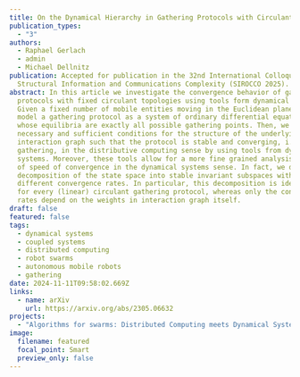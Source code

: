 ```yaml
---
title: On the Dynamical Hierarchy in Gathering Protocols with Circulant Topologies
publication_types:
  - "3"
authors:
  - Raphael Gerlach
  - admin
  - Michael Dellnitz
publication: Accepted for publication in the 32nd International Colloquium On
  Structural Information and Communications Complexity (SIROCCO 2025).
abstract: In this article we investigate the convergence behavior of gathering
  protocols with fixed circulant topologies using tools form dynamical systems.
  Given a fixed number of mobile entities moving in the Euclidean plane, we
  model a gathering protocol as a system of ordinary differential equations
  whose equilibria are exactly all possible gathering points. Then, we find
  necessary and sufficient conditions for the structure of the underlying
  interaction graph such that the protocol is stable and converging, i.e.,
  gathering, in the distributive computing sense by using tools from dynamical
  systems. Moreover, these tools allow for a more fine grained analysis in terms
  of speed of convergence in the dynamical systems sense. In fact, we derive a
  decomposition of the state space into stable invariant subspaces with
  different convergence rates. In particular, this decomposition is identical
  for every (linear) circulant gathering protocol, whereas only the convergence
  rates depend on the weights in interaction graph itself.
draft: false
featured: false
tags:
  - dynamical systems
  - coupled systems
  - distributed computing
  - robot swarms
  - autonomous mobile robots
  - gathering
date: 2024-11-11T09:58:02.669Z
links:
  - name: arXiv
    url: https://arxiv.org/abs/2305.06632
projects:
  - "Algorithms for swarms: Distributed Computing meets Dynamical Systems"
image:
  filename: featured
  focal_point: Smart
  preview_only: false
---
```

